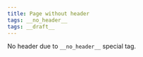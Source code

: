 ```yaml
---
title: Page without header
tags: __no_header__
tags: __draft__
---
```


No header due to `__no_header__` special tag.
